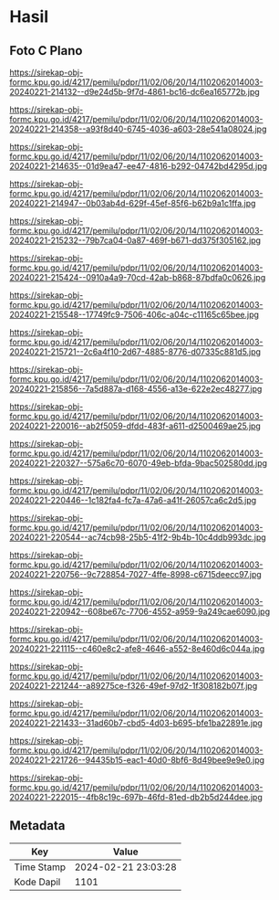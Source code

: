 # Hasil

## Foto C Plano

https://sirekap-obj-formc.kpu.go.id/4217/pemilu/pdpr/11/02/06/20/14/1102062014003-20240221-214132--d9e24d5b-9f7d-4861-bc16-dc6ea165772b.jpg

https://sirekap-obj-formc.kpu.go.id/4217/pemilu/pdpr/11/02/06/20/14/1102062014003-20240221-214358--a93f8d40-6745-4036-a603-28e541a08024.jpg

https://sirekap-obj-formc.kpu.go.id/4217/pemilu/pdpr/11/02/06/20/14/1102062014003-20240221-214635--01d9ea47-ee47-4816-b292-04742bd4295d.jpg

https://sirekap-obj-formc.kpu.go.id/4217/pemilu/pdpr/11/02/06/20/14/1102062014003-20240221-214947--0b03ab4d-629f-45ef-85f6-b62b9a1c1ffa.jpg

https://sirekap-obj-formc.kpu.go.id/4217/pemilu/pdpr/11/02/06/20/14/1102062014003-20240221-215232--79b7ca04-0a87-469f-b671-dd375f305162.jpg

https://sirekap-obj-formc.kpu.go.id/4217/pemilu/pdpr/11/02/06/20/14/1102062014003-20240221-215424--0910a4a9-70cd-42ab-b868-87bdfa0c0626.jpg

https://sirekap-obj-formc.kpu.go.id/4217/pemilu/pdpr/11/02/06/20/14/1102062014003-20240221-215548--17749fc9-7506-406c-a04c-c11165c65bee.jpg

https://sirekap-obj-formc.kpu.go.id/4217/pemilu/pdpr/11/02/06/20/14/1102062014003-20240221-215721--2c6a4f10-2d67-4885-8776-d07335c881d5.jpg

https://sirekap-obj-formc.kpu.go.id/4217/pemilu/pdpr/11/02/06/20/14/1102062014003-20240221-215856--7a5d887a-d168-4556-a13e-622e2ec48277.jpg

https://sirekap-obj-formc.kpu.go.id/4217/pemilu/pdpr/11/02/06/20/14/1102062014003-20240221-220016--ab2f5059-dfdd-483f-a611-d2500469ae25.jpg

https://sirekap-obj-formc.kpu.go.id/4217/pemilu/pdpr/11/02/06/20/14/1102062014003-20240221-220327--575a6c70-6070-49eb-bfda-9bac502580dd.jpg

https://sirekap-obj-formc.kpu.go.id/4217/pemilu/pdpr/11/02/06/20/14/1102062014003-20240221-220446--1c182fa4-fc7a-47a6-a41f-26057ca6c2d5.jpg

https://sirekap-obj-formc.kpu.go.id/4217/pemilu/pdpr/11/02/06/20/14/1102062014003-20240221-220544--ac74cb98-25b5-41f2-9b4b-10c4ddb993dc.jpg

https://sirekap-obj-formc.kpu.go.id/4217/pemilu/pdpr/11/02/06/20/14/1102062014003-20240221-220756--9c728854-7027-4ffe-8998-c6715deecc97.jpg

https://sirekap-obj-formc.kpu.go.id/4217/pemilu/pdpr/11/02/06/20/14/1102062014003-20240221-220942--608be67c-7706-4552-a959-9a249cae6090.jpg

https://sirekap-obj-formc.kpu.go.id/4217/pemilu/pdpr/11/02/06/20/14/1102062014003-20240221-221115--c460e8c2-afe8-4646-a552-8e460d6c044a.jpg

https://sirekap-obj-formc.kpu.go.id/4217/pemilu/pdpr/11/02/06/20/14/1102062014003-20240221-221244--a89275ce-f326-49ef-97d2-1f308182b07f.jpg

https://sirekap-obj-formc.kpu.go.id/4217/pemilu/pdpr/11/02/06/20/14/1102062014003-20240221-221433--31ad60b7-cbd5-4d03-b695-bfe1ba22891e.jpg

https://sirekap-obj-formc.kpu.go.id/4217/pemilu/pdpr/11/02/06/20/14/1102062014003-20240221-221726--94435b15-eac1-40d0-8bf6-8d49bee9e9e0.jpg

https://sirekap-obj-formc.kpu.go.id/4217/pemilu/pdpr/11/02/06/20/14/1102062014003-20240221-222015--4fb8c19c-697b-46fd-81ed-db2b5d244dee.jpg


## Metadata

| Key        | Value               |
| ---------- | ------------------- |
| Time Stamp | 2024-02-21 23:03:28 |
| Kode Dapil | 1101                |



